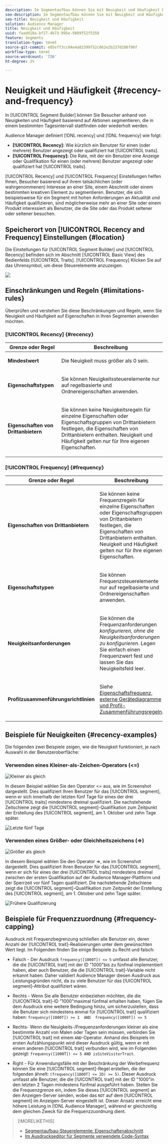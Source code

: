 ```yaml
---
description: Im Segmentaufbau können Sie mit Neuigkeit und Häufigkeit Besucher basierend auf Aktionen segmentieren, die in einem bestimmten Tagesintervall stattfinden oder sich wiederholen.
seo-description: Im Segmentaufbau können Sie mit Neuigkeit und Häufigkeit Besucher basierend auf Aktionen segmentieren, die in einem bestimmten Tagesintervall stattfinden oder sich wiederholen.
seo-title: Neuigkeit und Häufigkeit
solution: Audience Manager
title: Neuigkeit und Häufigkeit
uuid: faadd18a-bf27-4b73-995e-9809f52f5350
feature: Segments
translation-type: tm+mt
source-git-commit: e05eff3cc04e4a82399752c862e2b2370286f96f
workflow-type: tm+mt
source-wordcount: '726'
ht-degree: 3%

---
```



# Neuigkeit und Häufigkeit {#recency-and-frequency}

In [!UICONTROL Segment Builder] können Sie Besucher anhand von Neuigkeiten und Häufigkeit basierend auf Aktionen segmentieren, die in einem bestimmten Tagesintervall stattfinden oder wiederholt werden.

Audience Manager definiert [!DNL recency] und [!DNL frequency] wie folgt:

* **[!UICONTROL Recency]:** Wie kürzlich ein Benutzer für einen (oder mehrere) Benutzer angezeigt oder qualifiziert hat  [!UICONTROL traits].
* **[!UICONTROL Frequency]:** Die Rate, mit der ein Benutzer eine Anzeige oder Qualifikation für einen (oder mehrere) Benutzer angezeigt oder qualifiziert hat  [!UICONTROL traits].

[!UICONTROL Recency] und  [!UICONTROL Frequency] Einstellungen helfen Ihnen, Besucher basierend auf ihrem tatsächlichen (oder wahrgenommenen) Interesse an einer Site, einem Abschnitt oder einem bestimmten kreativen Element zu segmentieren. Benutzer, die sich beispielsweise für ein Segment mit hohen Anforderungen an Aktualität und Häufigkeit qualifizieren, sind möglicherweise mehr an einer Site oder einem Produkt interessiert als Benutzer, die die Site oder das Produkt seltener oder seltener besuchen.

## Speicherort von [!UICONTROL Recency and Frequency] Einstellungen {#location}

Die Einstellungen für [!UICONTROL Segment Builder] und [!UICONTROL Recency] befinden sich im Abschnitt [!UICONTROL Basic View] des Bedienfelds [!UICONTROL Traits]. [!UICONTROL Frequency] Klicken Sie auf das Uhrensymbol, um diese Steuerelemente anzuzeigen.

![](assets/recency_frequency.png)

## Einschränkungen und Regeln {#limitations-rules}

Überprüfen und verstehen Sie diese Beschränkungen und Regeln, wenn Sie Neuigkeit und Häufigkeit auf Eigenschaften in Ihren Segmenten anwenden möchten.

### [!UICONTROL Recency] {#recency}

<table id="table_026064124C694D75B7A960457D50170B"> 
 <thead> 
  <tr> 
   <th colname="col1" class="entry"> Grenze oder Regel </th> 
   <th colname="col2" class="entry"> Beschreibung </th> 
  </tr> 
 </thead>
 <tbody> 
  <tr> 
   <td colname="col1"> <p> <b>Mindestwert</b> </p> </td> 
   <td colname="col2"> <p>Die Neuigkeit muss größer als 0 sein. </p> </td> 
  </tr>
  <tr> 
   <td colname="col1"> <p> <b>Eigenschaftstypen</b> </p> </td> 
   <td colname="col2"> <p>Sie können Neuigkeitssteuerelemente nur auf regelbasierte und Ordnereigenschaften anwenden. </p> </td> 
  </tr> 
  <tr> 
   <td colname="col1"> <p> <b>Eigenschaften von Drittanbietern</b> </p> </td> 
   <td colname="col2"> <p>Sie können keine Neuigkeitsregeln für einzelne Eigenschaften oder Eigenschaftsgruppen von Drittanbietern festlegen, die Eigenschaften von Drittanbietern enthalten. Neuigkeit und Häufigkeit gelten nur für Ihre eigenen Eigenschaften. </p> </td> 
  </tr> 
 </tbody> 
</table>

### [!UICONTROL Frequency] {#frequency}

<table id="table_EBD621D26C8B4D03933E8C0753C892A7"> 
 <thead> 
  <tr> 
   <th colname="col1" class="entry"> Grenze oder Regel </th> 
   <th colname="col2" class="entry"> Beschreibung </th> 
  </tr> 
 </thead>
 <tbody> 
  <tr> 
   <td colname="col1"> <p> <b>Eigenschaften von Drittanbietern</b> </p> </td> 
   <td colname="col2"> <p>Sie können keine Frequenzregeln für einzelne Eigenschaften oder Eigenschaftsgruppen von Drittanbietern festlegen, die Eigenschaften von Drittanbietern enthalten. Neuigkeit und Häufigkeit gelten nur für Ihre eigenen Eigenschaften. </p> </td> 
  </tr> 
  <tr> 
   <td colname="col1"> <p> <b>Eigenschaftstypen</b> </p> </td> 
   <td colname="col2"> <p>Sie können Frequenzsteuerelemente nur auf regelbasierte und Ordnereigenschaften anwenden. </p> </td> 
  </tr> 
  <tr> 
   <td colname="col1"> <p> <b>Neuigkeitsanforderungen</b> </p> </td> 
   <td colname="col2"> <p>Sie können die Frequenzanforderungen <i>konfigurieren, ohne die Neuigkeitsanforderungen zu konfigurieren. </i> Legen Sie einfach einen Frequenzwert fest und lassen Sie das Neuigkeitsfeld leer. </p> </td> 
  </tr> 
  <tr> 
   <td colname="col1"> <p><b>Profilzusammenführungsrichtlinien</b> </p> </td> 
   <td colname="col2"> <p>Siehe <a href="../../faq/faq-profile-merge.md#trait-freq-device-rules"> Eigenschaftsfrequenz, externe Gerätediagramme und Profil-Zusammenführungsregeln</a>. </p> </td> 
  </tr> 
 </tbody> 
</table>

## Beispiele für Neuigkeiten {#recency-examples}

Die folgenden zwei Beispiele zeigen, wie die Neuigkeit funktioniert, je nach Auswahl in der Benutzeroberfläche:

### Verwenden eines Kleiner-als-Zeichen-Operators (&lt;=)

![Kleiner als gleich](assets/less-than-equal-to.png)

In diesem Beispiel wählen Sie den Operator &lt;= aus, wie im Screenshot dargestellt. Dies qualifiziert Ihren Benutzer für das [!UICONTROL segment], wenn er sich innerhalb der letzten fünf Tage für eines der drei [!UICONTROL traits] mindestens dreimal qualifiziert. Die nachstehende Zeitschiene zeigt die [!UICONTROL segment]-Qualifikation zum Zeitpunkt der Erstellung des [!UICONTROL segment], am 1. Oktober und zehn Tage später.

![Letzte fünf Tage](assets/last-5-days.png)

### Verwenden eines Größer- oder Gleichheitszeichens (=>)

![Größer als gleich](assets/greater-than-equal-to.png)

In diesem Beispiel wählen Sie den Operator =>, wie im Screenshot dargestellt. Dies qualifiziert Ihren Benutzer für das [!UICONTROL segment], wenn er sich für eines der drei [!UICONTROL traits] mindestens dreimal zwischen der ersten Qualifikation auf der Audience Manager-Plattform und der Sperrzeit vor fünf Tagen qualifiziert. Die nachstehende Zeitschiene zeigt die [!UICONTROL segment]-Qualifikation zum Zeitpunkt der Erstellung des [!UICONTROL segment], am 1. Oktober und zehn Tage später.

![Frühere Qualifizierung](assets/earlier-qualification.png)


## Beispiele für Frequenzzuordnung {#frequency-capping}

Ausdruck mit Frequenzbegrenzung schließen alle Benutzer ein, deren Anzahl der [!UICONTROL trait]-Realisierungen unter dem gewünschten Wert liegt. Im Folgenden finden Sie einige Beispiele zu Recht und falsch:

* Falsch - Der Ausdruck `frequency([1000T]) <= 5` umfasst alle Benutzer, die die [!UICONTROL trait] mit der ID &quot;1000&quot;bis zu fünfmal implementiert haben, aber auch Benutzer, die die [!UICONTROL trait]-Variable nicht erkannt haben. Daher validiert Audience Manager diesen Ausdruck aus Leistungsgründen nicht, da zu viele Benutzer für das [!UICONTROL segment]-Attribut qualifiziert wären.

* Rechts - Wenn Sie alle Benutzer einbeziehen möchten, die die [!UICONTROL trait]-ID &quot;1000&quot;maximal fünfmal erhalten haben, fügen Sie dem Ausdruck eine weitere Bedingung hinzu, um sicherzustellen, dass die Benutzer sich mindestens einmal für [!UICONTROL trait] qualifiziert haben:  `frequency([1000T]) >= 1  AND  frequency([1000T]) <= 5`

* Rechts- Wenn die Neuigkeits-/Frequenzanforderungen kleiner als eine bestimmte Anzahl von Malen oder Tagen sein müssen, verbinden Sie [!UICONTROL trait] mit einem `AND`-Operator. Anhand des Beispiels im ersten Aufzählungspunkt wird dieser Ausdruck gültig, wenn er mit einem anderen [!UICONTROL trait] verbunden wird, wie im Folgenden gezeigt: `frequency([1000T]) <= 5 AND isSiteVisitorTrait`.

* Right - Für Anwendungsfälle mit der Beschränkung der Werbefrequenz können Sie eine [!UICONTROL segment]-Regel erstellen, die der folgenden ähnelt: `(frequency([1000T] <= 2D) >= 5)`. Dieser Ausdruck umfasst alle Benutzer, die die [!UICONTROL trait] mit der ID &quot;1000&quot;in den letzten 2 Tagen mindestens fünfmal ausgeführt haben. Stellen Sie die Frequenzgrenze ein, indem Sie dieses [!UICONTROL segment] an den Anzeigen-Server senden, wobei das `NOT` auf dem [!UICONTROL segment] im Anzeigen-Server eingestellt ist. Dieser Ansatz erreicht eine höhere Leistung in [!DNL Audience Manager], während er gleichzeitig dem gleichen Zweck für die Frequenzzuordnung dient.

>[!MORELIKETHIS]
>
>* [Segmentaufbau-Steuerelemente: Eigenschaftenabschnitt](../../features/segments/segment-builder.md#segment-builder-controls-traits)
>* [Im Ausdruckseditor für Segmente verwendete Code-Syntax](../../features/segments/segment-code-syntax.md)

